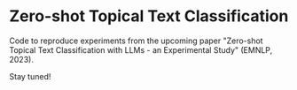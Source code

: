 # Zero-shot Topical Text Classification
Code to reproduce experiments from the upcoming paper "Zero-shot Topical Text Classification with LLMs - an Experimental Study" (EMNLP, 2023).

Stay tuned!
